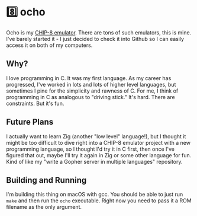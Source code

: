 # 8️⃣ ocho 

Ocho is my [CHIP-8 emulator](http://devernay.free.fr/hacks/chip8/C8TECH10.HTM). There are tons of such emulators, this is mine.
I've barely started it - I just decided to check it into Github so I can easily access it on both of my computers.

## Why?

I love programming in C. It was my first language. As my career has progressed, I've worked in lots and lots of higher level 
languages, but sometimes I pine for the simplicity and rawness of C. For me, I think of programming in C as analogous to
"driving stick." It's hard. There are constraints. But it's fun.

## Future Plans

I actually want to learn Zig (another "low level" language!), but I thought it might be too difficult to dive right into a 
CHIP-8 emulator project with a new programming language, so I thought I'd try it in C first, then once I've figured that
out, maybe I'll try it again in Zig or some other language for fun. Kind of like my "write a Gopher server in multiple
languages" repository.

## Building and Running

I'm building this thing on macOS with gcc. You should be able to just run `make` and then run the `ocho` executable. Right 
now you need to pass it a ROM filename as the only argument.
